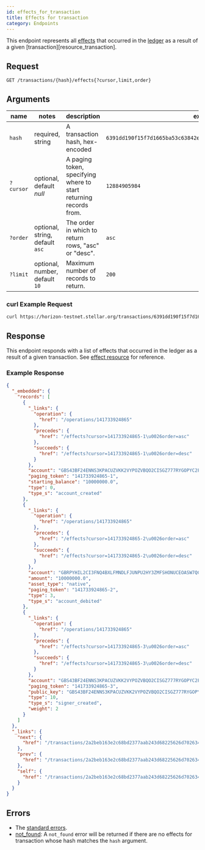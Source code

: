 ```yaml
---
id: effects_for_transaction
title: Effects for transaction
category: Endpoints
---
```


This endpoint represents all [effects][resources_effects] that occurred in the [ledger][resources_ledger] as a result of a given [transaction][resource_transaction].

## Request

```
GET /transactions/{hash}/effects{?cursor,limit,order}
```

## Arguments

| name     | notes                          | description                                                      | example                                                           |
| ------   | -------                        | -----------                                                      | -------                                                           |
| `hash`   | required, string               | A transaction hash, hex-encoded                                  | `6391dd190f15f7d1665ba53c63842e368f485651a53d8d852ed442a446d1c69a`|
| `?cursor`| optional, default _null_       | A paging token, specifying where to start returning records from.| `12884905984`                                                     |
| `?order` | optional, string, default `asc`| The order in which to return rows, "asc" or "desc".              | `asc`                                                             |
| `?limit` | optional, number, default `10` | Maximum number of records to return.                             | `200`                                                             |

### curl Example Request

```sh
curl https://horizon-testnet.stellar.org/transactions/6391dd190f15f7d1665ba53c63842e368f485651a53d8d852ed442a446d1c69a/effects
```

## Response

This endpoint responds with a list of effects that occurred in the ledger as a result of a given transaction. See [effect resource][] for reference.

### Example Response

```json
{
  "_embedded": {
    "records": [
      {
        "_links": {
          "operation": {
            "href": "/operations/141733924865"
          },
          "precedes": {
            "href": "/effects?cursor=141733924865-1\u0026order=asc"
          },
          "succeeds": {
            "href": "/effects?cursor=141733924865-1\u0026order=desc"
          }
        },
        "account": "GBS43BF24ENNS3KPACUZVKK2VYPOZVBQO2CISGZ777RYGOPYC2FT6S3K",
        "paging_token": "141733924865-1",
        "starting_balance": "10000000.0",
        "type": 0,
        "type_s": "account_created"
      },
      {
        "_links": {
          "operation": {
            "href": "/operations/141733924865"
          },
          "precedes": {
            "href": "/effects?cursor=141733924865-2\u0026order=asc"
          },
          "succeeds": {
            "href": "/effects?cursor=141733924865-2\u0026order=desc"
          }
        },
        "account": "GBRPYHIL2CI3FNQ4BXLFMNDLFJUNPU2HY3ZMFSHONUCEOASW7QC7OX2H",
        "amount": "10000000.0",
        "asset_type": "native",
        "paging_token": "141733924865-2",
        "type": 3,
        "type_s": "account_debited"
      },
      {
        "_links": {
          "operation": {
            "href": "/operations/141733924865"
          },
          "precedes": {
            "href": "/effects?cursor=141733924865-3\u0026order=asc"
          },
          "succeeds": {
            "href": "/effects?cursor=141733924865-3\u0026order=desc"
          }
        },
        "account": "GBS43BF24ENNS3KPACUZVKK2VYPOZVBQO2CISGZ777RYGOPYC2FT6S3K",
        "paging_token": "141733924865-3",
        "public_key": "GBS43BF24ENNS3KPACUZVKK2VYPOZVBQO2CISGZ777RYGOPYC2FT6S3K",
        "type": 10,
        "type_s": "signer_created",
        "weight": 2
      }
    ]
  },
  "_links": {
    "next": {
      "href": "/transactions/2a2beb163e2c68bd2377aab243d68225626d70263444a85556ec7271d4e46e03/effects?order=asc\u0026limit=10\u0026cursor=141733924865-3"
    },
    "prev": {
      "href": "/transactions/2a2beb163e2c68bd2377aab243d68225626d70263444a85556ec7271d4e46e03/effects?order=desc\u0026limit=10\u0026cursor=141733924865-1"
    },
    "self": {
      "href": "/transactions/2a2beb163e2c68bd2377aab243d68225626d70263444a85556ec7271d4e46e03/effects?order=asc\u0026limit=10\u0026cursor="
    }
  }
}
```

## Errors

- The [standard errors][].
- [not_found][errors/not_found]: A `not_found` error will be returned if there are no effects for transaction whose hash matches the `hash` argument.

[effect resource]: ./resource/effect.md
[transaction]: ./resource/transaction.md
[errors/not_found]: ../error/not_found.md
[resources_effects]: ./resources/effect.md
[resources_ledger]: ./resources/ledger.md
[resources_transaction]: ./resources/transaction.md
[standard errors]: ../guide/errors.md#Standard_Errors
